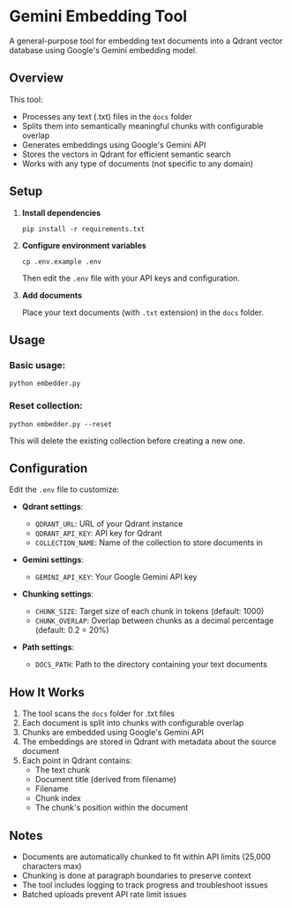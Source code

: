 # Gemini Embedding Tool

A general-purpose tool for embedding text documents into a Qdrant vector database using Google's Gemini embedding model.

## Overview

This tool:
- Processes any text (.txt) files in the `docs` folder
- Splits them into semantically meaningful chunks with configurable overlap
- Generates embeddings using Google's Gemini API
- Stores the vectors in Qdrant for efficient semantic search
- Works with any type of documents (not specific to any domain)

## Setup

1. **Install dependencies**
   ```
   pip install -r requirements.txt
   ```

2. **Configure environment variables**
   ```
   cp .env.example .env
   ```
   Then edit the `.env` file with your API keys and configuration.

3. **Add documents**
   
   Place your text documents (with `.txt` extension) in the `docs` folder.

## Usage

### Basic usage:
```
python embedder.py
```

### Reset collection:
```
python embedder.py --reset
```
This will delete the existing collection before creating a new one.

## Configuration

Edit the `.env` file to customize:

- **Qdrant settings**:
  - `QDRANT_URL`: URL of your Qdrant instance
  - `QDRANT_API_KEY`: API key for Qdrant
  - `COLLECTION_NAME`: Name of the collection to store documents in

- **Gemini settings**:
  - `GEMINI_API_KEY`: Your Google Gemini API key

- **Chunking settings**:
  - `CHUNK_SIZE`: Target size of each chunk in tokens (default: 1000)
  - `CHUNK_OVERLAP`: Overlap between chunks as a decimal percentage (default: 0.2 = 20%)

- **Path settings**:
  - `DOCS_PATH`: Path to the directory containing your text documents

## How It Works

1. The tool scans the `docs` folder for .txt files
2. Each document is split into chunks with configurable overlap
3. Chunks are embedded using Google's Gemini API
4. The embeddings are stored in Qdrant with metadata about the source document
5. Each point in Qdrant contains:
   - The text chunk
   - Document title (derived from filename)
   - Filename
   - Chunk index
   - The chunk's position within the document

## Notes

- Documents are automatically chunked to fit within API limits (25,000 characters max)
- Chunking is done at paragraph boundaries to preserve context
- The tool includes logging to track progress and troubleshoot issues
- Batched uploads prevent API rate limit issues 